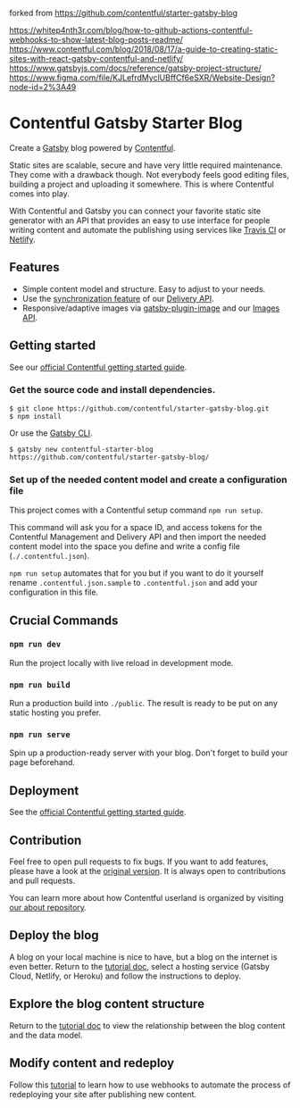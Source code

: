 forked from https://github.com/contentful/starter-gatsby-blog

https://whitep4nth3r.com/blog/how-to-github-actions-contentful-webhooks-to-show-latest-blog-posts-readme/
https://www.contentful.com/blog/2018/08/17/a-guide-to-creating-static-sites-with-react-gatsby-contentful-and-netlify/
https://www.gatsbyjs.com/docs/reference/gatsby-project-structure/
https://www.figma.com/file/KJLefrdMyclUBffCf6eSXR/Website-Design?node-id=2%3A49

# Contentful Gatsby Starter Blog

Create a [Gatsby](http://gatsbyjs.com/) blog powered by [Contentful](https://www.contentful.com).

Static sites are scalable, secure and have very little required maintenance. They come with a drawback though. Not everybody feels good editing files, building a project and uploading it somewhere. This is where Contentful comes into play.

With Contentful and Gatsby you can connect your favorite static site generator with an API that provides an easy to use interface for people writing content and automate the publishing using services like [Travis CI](https://travis-ci.org/) or [Netlify](https://www.netlify.com/).

## Features

- Simple content model and structure. Easy to adjust to your needs.
- Use the [synchronization feature](https://www.contentful.com/developers/docs/references/content-delivery-api/#/reference/synchronization) of our [Delivery API](https://www.contentful.com/developers/docs/references/content-delivery-api/).
- Responsive/adaptive images via [gatsby-plugin-image](https://www.gatsbyjs.org/packages/gatsby-plugin-image/) and our [Images API](https://www.contentful.com/developers/docs/references/content-delivery-api/#/reference/synchronization/initial-synchronization-of-entries-of-a-specific-content-type).

## Getting started

See our [official Contentful getting started guide](https://www.contentful.com/developers/docs/tutorials/general/get-started/).

### Get the source code and install dependencies.

```
$ git clone https://github.com/contentful/starter-gatsby-blog.git
$ npm install
```

Or use the [Gatsby CLI](https://www.npmjs.com/package/gatsby-cli).

```
$ gatsby new contentful-starter-blog https://github.com/contentful/starter-gatsby-blog/
```

### Set up of the needed content model and create a configuration file

This project comes with a Contentful setup command `npm run setup`.

This command will ask you for a space ID, and access tokens for the Contentful Management and Delivery API and then import the needed content model into the space you define and write a config file (`./.contentful.json`).

`npm run setup` automates that for you but if you want to do it yourself rename `.contentful.json.sample` to `.contentful.json` and add your configuration in this file.

## Crucial Commands

### `npm run dev`

Run the project locally with live reload in development mode.

### `npm run build`

Run a production build into `./public`. The result is ready to be put on any static hosting you prefer.

### `npm run serve`

Spin up a production-ready server with your blog. Don't forget to build your page beforehand.

## Deployment

See the [official Contentful getting started guide](https://www.contentful.com/developers/docs/tutorials/general/get-started/).

## Contribution

Feel free to open pull requests to fix bugs. If you want to add features, please have a look at the [original version](https://github.com/contentful-userland/gatsby-contentful-starter). It is always open to contributions and pull requests.

You can learn more about how Contentful userland is organized by visiting [our about repository](https://github.com/contentful-userland/about).

## Deploy the blog

A blog on your local machine is nice to have, but a blog on the internet is even better. Return to the [tutorial doc](https://www.contentful.com/developers/docs/tutorials/general/get-started/#deploy-the-starter-gatsby-blog), select a hosting service (Gatsby Cloud, Netlify, or Heroku) and follow the instructions to deploy.

## Explore the blog content structure

Return to the [tutorial doc](https://www.contentful.com/developers/docs/tutorials/general/get-started/#explore-how-the-sample-website-is-built-with-contentful) to view the relationship between the blog content and the data model.

## Modify content and redeploy

Follow this [tutorial](https://www.contentful.com/developers/docs/tutorials/general/automate-site-builds-with-webhooks/) to learn how to use webhooks to automate the process of redeploying your site after publishing new content.


